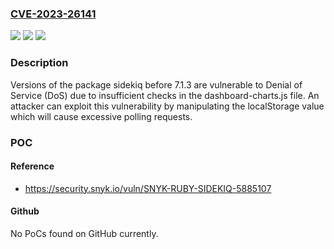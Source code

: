 ### [CVE-2023-26141](https://cve.mitre.org/cgi-bin/cvename.cgi?name=CVE-2023-26141)
![](https://img.shields.io/static/v1?label=Product&message=sidekiq&color=blue)
![](https://img.shields.io/static/v1?label=Version&message=0%3C%207.1.3%20&color=brighgreen)
![](https://img.shields.io/static/v1?label=Vulnerability&message=Denial%20of%20Service%20(DoS)&color=brighgreen)

### Description

Versions of the package sidekiq before 7.1.3 are vulnerable to Denial of Service (DoS) due to insufficient checks in the dashboard-charts.js file. An attacker can exploit this vulnerability by manipulating the localStorage value which will cause excessive polling requests.

### POC

#### Reference
- https://security.snyk.io/vuln/SNYK-RUBY-SIDEKIQ-5885107

#### Github
No PoCs found on GitHub currently.

